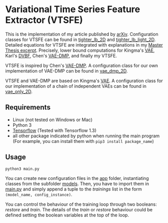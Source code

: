 # Variational Time Series Feature Extractor (VTSFE)

This is the implementation of my article published by [arXiv](https://arxiv.org/abs/1807.02350). Configuration classes for VTSFE can be found in [tighter_lb_2D](./app/models/tighter_lb_2D.py) and [tighter_lb_light_2D](./app/models/tighter_lb_light_2D.py).
Detailed equations for VTSFE are integrated with explanations in my [Master Thesis excerpt](./master_thesis_excerpt.pdf). Precisely, lower bound computations for Kingma's [VAE](https://arxiv.org/abs/1312.6114),  Karl's [DVBF](https://arxiv.org/pdf/1605.06432.pdf), Chen's [VAE-DMP](https://brml.org/uploads/tx_sibibtex/CheKarSma2016.pdf), and finally my VTSFE.

VTSFE is inspired by Chen's [VAE-DMP](https://brml.org/uploads/tx_sibibtex/CheKarSma2016.pdf). A configuration class for our own implementation of VAE-DMP can be found in [vae_dmp_2D](./app/models/vae_dmp_2D.py).

VTSFE and VAE-DMP are based on Kingma's [VAE](https://arxiv.org/abs/1312.6114). A configuration class for our implementation of a chain of independent VAEs can be found in [vae_only_2D](./app/models/vae_only_2D.py).

## Requirements

- Linux (not tested on Windows or Mac)
- Python 3
- [Tensorflow](https://www.tensorflow.org/install/) (Tested with Tensorflow 1.3)
- all other package indicated by python when running the main program
(For example, you can install them with `pip3 install package_name`)

## Usage

`python3 main.py`

You can create new configuration files in the [app](./app) folder, instantiating classes from the subfolder [models](./app/models).
Then, you have to import them in [main.py](./main.py) and simply append a tuple to the *trainings* list in the form `(model_name, config_instance)`.

You can control the behaviour of the training loop through two booleans: *restore* and *train*.
The details of the *train* or *restore* behaviour could be defined setting the boolean variables at the top of the loop.
